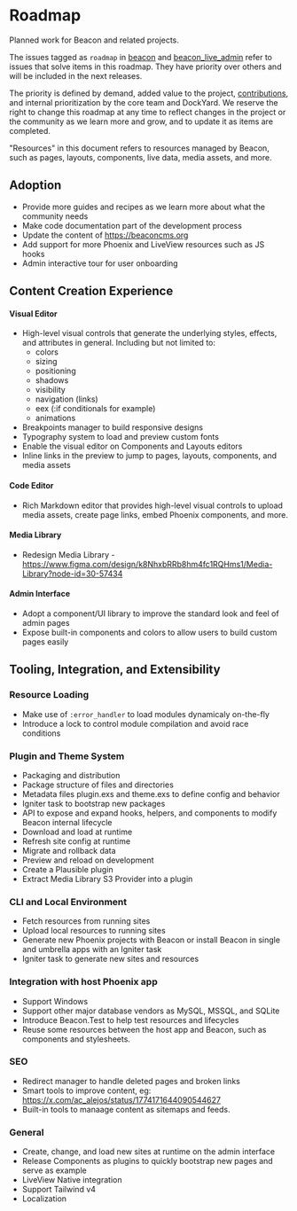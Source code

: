 # Roadmap

Planned work for Beacon and related projects.

The issues tagged as `roadmap` in [beacon](https://github.com/BeaconCMS/beacon/labels/roadmap) and [beacon_live_admin](https://github.com/BeaconCMS/beacon_live_admin/labels/roadmap)
refer to issues that solve items in this roadmap. They have priority over others and will be included in the next releases.

The priority is defined by demand, added value to the project, [contributions](CONTRIBUTING.md), and internal prioritization by the core team and DockYard.
We reserve the right to change this roadmap at any time to reflect changes in the project or the community as we learn more and grow, and to update it
as items are completed.

"Resources" in this document refers to resources managed by Beacon, such as pages, layouts, components, live data, media assets, and more.

## Adoption
- Provide more guides and recipes as we learn more about what the community needs
- Make code documentation part of the development process
- Update the content of https://beaconcms.org
- Add support for more Phoenix and LiveView resources such as JS hooks
- Admin interactive tour for user onboarding

## Content Creation Experience

#### Visual Editor
- High-level visual controls that generate the underlying styles, effects, and attributes in general. Including but not limited to:
  - colors
  - sizing
  - positioning
  - shadows
  - visibility
  - navigation (links)
  - eex (:if conditionals for example)
  - animations
- Breakpoints manager to build responsive designs
- Typography system to load and preview custom fonts
- Enable the visual editor on Components and Layouts editors
- Inline links in the preview to jump to pages, layouts, components, and media assets

#### Code Editor
- Rich Markdown editor that provides high-level visual controls to upload media assets, create page links, embed Phoenix components, and more.

#### Media Library
- Redesign Media Library - https://www.figma.com/design/k8NhxbRRb8hm4fc1RQHms1/Media-Library?node-id=30-57434

#### Admin Interface
- Adopt a component/UI library to improve the standard look and feel of admin pages
- Expose built-in components and colors to allow users to build custom pages easily

## Tooling, Integration, and Extensibility

### Resource Loading
  - Make use of `:error_handler` to load modules dynamicaly on-the-fly
  - Introduce a lock to control module compilation and avoid race conditions

### Plugin and Theme System
  - Packaging and distribution
  - Package structure of files and directories
  - Metadata files plugin.exs and theme.exs to define config and behavior
  - Igniter task to bootstrap new packages
  - API to expose and expand hooks, helpers, and components to modify Beacon internal lifecycle
  - Download and load at runtime
  - Refresh site config at runtime
  - Migrate and rollback data
  - Preview and reload on development
  - Create a Plausible plugin
  - Extract Media Library S3 Provider into a plugin

### CLI and Local Environment
  - Fetch resources from running sites
  - Upload local resources to running sites
  - Generate new Phoenix projects with Beacon or install Beacon in single and umbrella apps with an Igniter task
  - Igniter task to generate new sites and resources

### Integration with host Phoenix app
  - Support Windows
  - Support other major database vendors as MySQL, MSSQL, and SQLite
  - Introduce Beacon.Test to help test resources and lifecycles
  - Reuse some resources between the host app and Beacon, such as components and stylesheets.

### SEO
- Redirect manager to handle deleted pages and broken links
- Smart tools to improve content, eg: https://x.com/ac_alejos/status/1774171644090544627
- Built-in tools to manaage content as sitemaps and feeds.

### General
- Create, change, and load new sites at runtime on the admin interface
- Release Components as plugins to quickly bootstrap new pages and serve as example
- LiveView Native integration
- Support Tailwind v4
- Localization
